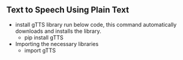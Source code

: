 ## Text to Speech Using Plain Text
* install gTTS library run below code, this command automatically downloads and installs the library.
     * pip install gTTS
* Importing the necessary libraries
     * import gTTS

